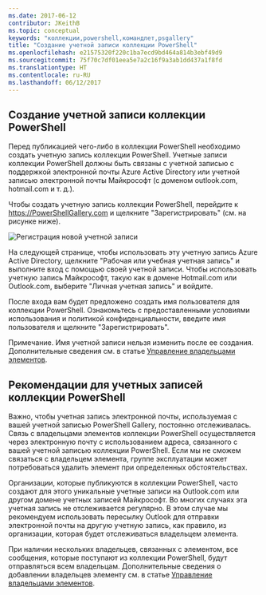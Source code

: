 ```yaml
---
ms.date: 2017-06-12
contributor: JKeithB
ms.topic: conceptual
keywords: "коллекции,powershell,командлет,psgallery"
title: "Создание учетной записи коллекции PowerShell"
ms.openlocfilehash: e21575320f220c1ba7ecd9bd464a814b3ebf49d9
ms.sourcegitcommit: 75f70c7df01eea5e7a2c16f9a3ab1dd437a1f8fd
ms.translationtype: HT
ms.contentlocale: ru-RU
ms.lasthandoff: 06/12/2017
---
```

<a id="creating-a-powershell-gallery-account" class="xliff"></a>
## Создание учетной записи коллекции PowerShell

Перед публикацией чего-либо в коллекции PowerShell необходимо создать учетную запись коллекции PowerShell. Учетные записи коллекции PowerShell должны быть связаны с учетной записью с поддержкой электронной почты Azure Active Directory или учетной записью электронной почты Майкрософт (с доменом outlook.com, hotmail.com и т. д.).

Чтобы создать учетную запись коллекции PowerShell, перейдите к https://PowerShellGallery.com и щелкните "Зарегистрировать" (см. на рисунке ниже). 

![Регистрация новой учетной записи](./images/CreatingAccount-Register.png)

На следующей странице, чтобы использовать эту учетную запись Azure Active Directory, щелкните "Рабочая или учебная учетная запись" и выполните вход с помощью своей учетной записи. Чтобы использовать учетную запись Майкрософт, такую как в домене Hotmail.com или Outlook.com, выберите "Личная учетная запись" и войдите. 

После входа вам будет предложено создать имя пользователя для коллекции PowerShell. Ознакомьтесь с предоставленными условиями использования и политикой конфиденциальности, введите имя пользователя и щелкните "Зарегистрировать".

Примечание. Имя учетной записи нельзя изменить после ее создания.  
Дополнительные сведения см. в статье [Управление владельцами элементов](https://msdn.microsoft.com/en-us/powershell/gallery/psgallery/managing-item-owners).

<a id="recommended-practices-for-powershell-gallery-accounts" class="xliff"></a>
## Рекомендации для учетных записей коллекции PowerShell

Важно, чтобы учетная запись электронной почты, используемая с вашей учетной записью PowerShell Gallery, постоянно отслеживалась.
Связь с владельцами элементов коллекции PowerShell осуществляется через электронную почту с использованием адреса, связанного с вашей учетной записью коллекции PowerShell.
Если мы не сможем связаться с владельцем элемента, группе эксплуатации может потребоваться удалить элемент при определенных обстоятельствах.

Организации, которые публикуются в коллекции PowerShell, часто создают для этого уникальные учетные записи на Outlook.com или другом домене учетных записей Майкрософт.
Во многих случаях эта учетная запись не отслеживается регулярно. В этом случае мы рекомендуем использовать пересылку Outlook для отправки электронной почты на другую учетную запись, как правило, из организации, которая будет отслеживаться владельцем элемента.

При наличии нескольких владельцев, связанных с элементом, все сообщения, которые поступают из коллекции PowerShell, будут отправляться всем владельцам.
Дополнительные сведения о добавлении владельцев элементу см. в статье [Управление владельцами элементов](https://msdn.microsoft.com/en-us/powershell/gallery/psgallery/managing-item-owners). 

